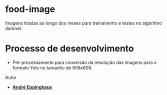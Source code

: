 food-image
==========

Imagens tiradas ao longo dos meses para treinamento e testes no algoritmo darknet.

# Processo de desenvolvimento #
- Pré-processamento para conversão da resolução das imagens para o formato Yolo no tamanho de 608x608. 


Autor
- __[André Eppinghaus](https://github.com/andreeppinghaus)__ 
